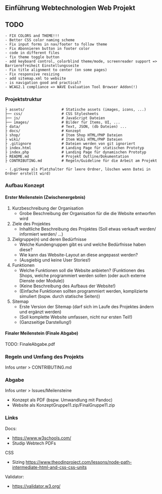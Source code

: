 ## Einführung Webtechnologien Web Projekt

## TODO  
```
- FIX COLORS and THEME!!!
- Better CSS color naming scheme
- Fix input forms in nav/footer to follow theme
- Fix Abonnieren button in footer color
- code in different files
- fix theme toggle button
- add keyboard control, colorblind theme/mode, screenreader support => Barrierefreiheit Einstellungsseite
- Fix title alignment to center (on some pages)
- Fix responsive resizing
- add sitemap.xml to website
- is navigation good and practical?
- WCAG2.1 compliance => WAVE Evaluation Tool Browser Addon(!)
```

### Projektstruktur
```
├ assets/                 # Statische assets (images, icons, ...)
├── css/                  # CSS Stylesheets
├── js/                   # JavaScript Dateien
├── images/               # Bilder für Items, UI, ...
├ data/                   # Text, JSON, (db Dateien) ...
├ docs/                   # Konzept
├ shop/                   # Item Shop HTML/PHP Dateien
├ wiki/                   # Item Wiki HTML/PHP Dateien
├ .gitignore              # Dateien werden von git ignoriert
├ index.html              # Landing Page für statischen Prototyp
├ index.php               # Landing Page für dynamischen Prototyp
├ README.md               # Projekt Outline/Dokumentation
├ CONTRIBUTING.md         # Regeln/Guideline für die Arbeit am Projekt

- (.gitkeep als Platzhalter für leere Ordner, löschen wenn Datei in Ordner erstellt wird)
```

### Aufbau Konzept
#### Erster Meilenstein (Zwischenergebnis)
1) Kurzbeschreibung der Organisation
   - Grobe Beschreibung der Organisation für die die Website entworfen wird
2) Ziele des Projektes
   - Inhaltliche Beschreibung des Projektes (Soll etwas verkauft werden/ informiert werden/ ...)
3) Zielgruppe(n) und deren Bedürfnisse
   - Welche Kundengruppen gibt es und welche Bedürfnisse haben diese?
   - Wie kann das Website-Layout an diese angepasst werden?
   - (Ausgiebig und keine User Stories!)
4) Funktionen
   - Welche Funktionen soll die Website anbieten? (Funktionen des Shops, welche programmiert werden sollen (oder auch externe Dienste oder Module))
   - (Keine Beschreibung des Aufbaus der Website!)
   - (Einfache Funktionen sollten programmiert werden, komplizierte simuliert (bspw. durch statische Seiten))
5) Sitemap
   - Erste Version der Sitemap (darf sich im Laufe des Projektes ändern und ergänzt werden)
   - (Soll komplette Website umfassen, nicht nur ersten Teil!)
   - (Ganzseitige Darstellung!)

#### Finaler Meilenstein (Finale Abgabe)
TODO: FinaleAbgabe.pdf


### Regeln und Umfang des Projekts
Infos unter > CONTRIBUTING.md

### Abgabe
Infos unter > Issues/Meilensteine

- Konzept als PDF (bspw. Umwandlung mit Pandoc)
- Website als KonzeptGruppe11.zip/FinalGruppe11.zip


### Links
Docs:
- https://www.w3schools.com/
- Studip Webtech PDFs

CSS
- Sizing https://www.theodinproject.com/lessons/node-path-intermediate-html-and-css-css-units

Validator:
- https://validator.w3.org/
